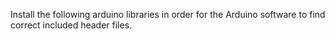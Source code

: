 Install the following arduino libraries in order for the Arduino software
to find correct included header files.
